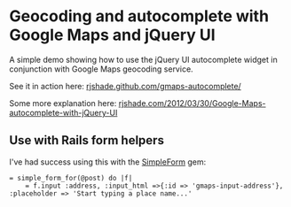 # Geocoding and autocomplete with Google Maps and jQuery UI

A simple demo showing how to use the jQuery UI autocomplete widget in conjunction with Google Maps geocoding service.

See it in action here: [rjshade.github.com/gmaps-autocomplete/](http://rjshade.github.com/gmaps-autocomplete/)

Some more explanation here: [rjshade.com/2012/03/30/Google-Maps-autocomplete-with-jQuery-UI](/[http://www.rjshade.com/2012/03/30/Google-Maps-autocomplete-with-jQuery-UI/)

## Use with Rails form helpers
I've had success using this with the [SimpleForm](https://github.com/plataformatec/simple_form) gem:

    = simple_form_for(@post) do |f|
        = f.input :address, :input_html =>{:id => 'gmaps-input-address'}, :placeholder => 'Start typing a place name...'
